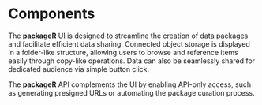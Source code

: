 # Components

The **packageR** UI is designed to streamline the creation of data packages and facilitate efficient data sharing. Connected object storage is displayed in a folder-like structure, allowing users to browse and reference items easily through copy-like operations. Data can also be seamlessly shared for dedicated audience via simple button click.

The **packageR** API complements the UI by enabling API-only access, such as generating presigned URLs or automating the package curation process.
